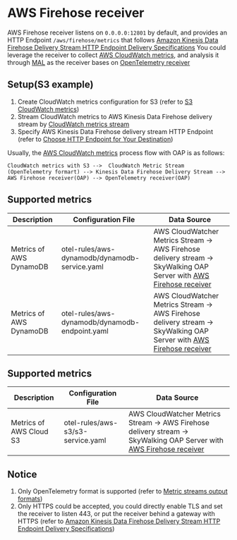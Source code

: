 # AWS Firehose receiver

AWS Firehose receiver listens on `0.0.0.0:12801` by default, and provides an HTTP Endpoint `/aws/firehose/metrics` that follows [Amazon Kinesis Data Firehose Delivery Stream HTTP Endpoint Delivery Specifications](https://docs.aws.amazon.com/firehose/latest/dev/httpdeliveryrequestresponse.html)
You could leverage the receiver to collect [AWS CloudWatch metrics](https://docs.aws.amazon.com/AmazonCloudWatch/latest/monitoring/working_with_metrics.html), and analysis it through [MAL](../../concepts-and-designs/mal.md) as the receiver bases on [OpenTelemetry receiver](./opentelemetry-receiver.md)

## Setup(S3 example)

1. Create CloudWatch metrics configuration for S3 (refer to [S3 CloudWatch metrics](https://docs.aws.amazon.com/AmazonS3/latest/userguide/configure-request-metrics-bucket.html))
2. Stream CloudWatch metrics to AWS Kinesis Data Firehose delivery stream by [CloudWatch metrics stream](https://docs.aws.amazon.com/AmazonCloudWatch/latest/monitoring/CloudWatch-metric-streams-setup-datalake.html)
3. Specify AWS Kinesis Data Firehose delivery stream HTTP Endpoint (refer to [Choose HTTP Endpoint for Your Destination](https://docs.aws.amazon.com/firehose/latest/dev/create-destination.html#create-destination-http))

Usually, the [AWS CloudWatch metrics](https://docs.aws.amazon.com/AmazonCloudWatch/latest/monitoring/working_with_metrics.html) process flow with OAP is as follows:
```
CloudWatch metrics with S3 -->  CloudWatch Metric Stream (OpenTelemetry formart) --> Kinesis Data Firehose Delivery Stream --> AWS Firehose receiver(OAP) --> OpenTelemetry receiver(OAP)
```
## Supported metrics

| Description             | Configuration File                             | Data Source                                                                                                                                       |
|-------------------------|------------------------------------------------|---------------------------------------------------------------------------------------------------------------------------------------------------|
| Metrics of AWS DynamoDB | otel-rules/aws-dynamodb/dynamodb-service.yaml  | AWS CloudWatcher Metrics Stream -> AWS Firehose delivery stream -> SkyWalking OAP Server with [AWS Firehose receiver](./aws-firehose-receiver.md) |
| Metrics of AWS DynamoDB | otel-rules/aws-dynamodb/dynamodb-endpoint.yaml | AWS CloudWatcher Metrics Stream -> AWS Firehose delivery stream -> SkyWalking OAP Server with [AWS Firehose receiver](./aws-firehose-receiver.md) |

## Supported metrics

| Description                             | Configuration File                  | Data Source                                                                                                                                       |
|-----------------------------------------|-------------------------------------|---------------------------------------------------------------------------------------------------------------------------------------------------|
| Metrics of AWS Cloud S3                 | otel-rules/aws-s3/s3-service.yaml   | AWS CloudWatcher Metrics Stream -> AWS Firehose delivery stream -> SkyWalking OAP Server with [AWS Firehose receiver](./aws-firehose-receiver.md) |

## Notice

1. Only OpenTelemetry format is supported (refer to [Metric streams output formats](https://docs.aws.amazon.com/AmazonCloudWatch/latest/monitoring/CloudWatch-metric-streams-formats.html))
2. Only HTTPS could be accepted, you could directly enable TLS and set the receiver to listen 443, or put the receiver behind a gateway with HTTPS (refer to [Amazon Kinesis Data Firehose Delivery Stream HTTP Endpoint Delivery Specifications](https://docs.aws.amazon.com/firehose/latest/dev/httpdeliveryrequestresponse.html))
